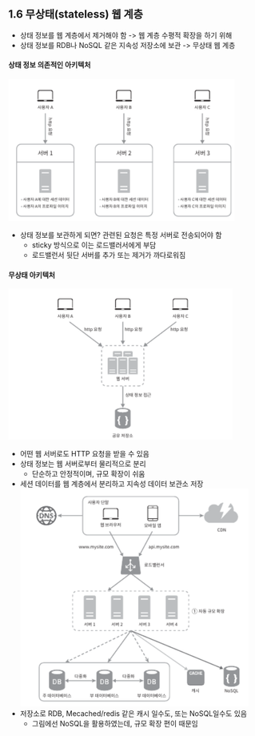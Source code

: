 ## 1.6 무상태(stateless) 웹 계층
- 상태 정보를 웹 계층에서 제거해야 함 -> 웹 계층 수평적 확장을 하기 위해
- 상태 정보를 RDB나 NoSQL 같은 지속성 저장소에 보관 -> 무상태 웹 계층

#### 상태 정보 의존적인 아키텍처
![img_8.png](img_8.png)
- 상태 정보를 보관하게 되면? 관련된 요청은 특정 서버로 전송되어야 함
  - sticky 방식으로 이는 로드밸러서에게 부담
  - 로드밸런서 뒷단 서버를 추가 또는 제거가 까다로워짐

#### 무상태 아키텍처
![img_9.png](img_9.png)
- 어떤 웹 서버로도 HTTP 요청을 받을 수 있음
- 상태 정보는 웹 서버로부터 물리적으로 분리
  - 단순하고 안정적이며, 규모 확장이 쉬움
- 세션 데이터를 웹 계층에서 분리하고 지속성 데이터 보관소 저장\
![img_10.png](img_10.png)
- 저장소로 RDB, Mecached/redis 같은 캐시 일수도, 또는 NoSQL일수도 있음
  - 그림에선 NoSQL을 활용하였는데, 규모 확장 편이 때문임

